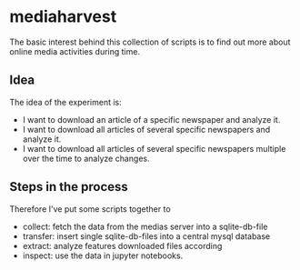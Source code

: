 # mediaharvest
The basic interest behind this collection of scripts is to find out more about online media activities during time. 

## Idea
The idea of the experiment is: 
* I want to download an article of a specific newspaper and analyze it.
* I want to download all articles of several specific newspapers and analyze it. 
* I want to download all articles of several specific newspapers multiple over the time to analyze changes.

## Steps in the process
Therefore I've put some scripts together to 
* collect: fetch the data from the medias server into a sqlite-db-file
* transfer: insert single sqlite-db-files into a central mysql database
* extract: analyze features downloaded files according 
* inspect: use the data in jupyter notebooks.
